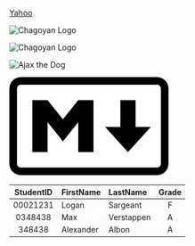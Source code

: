 <!-- Links -->
[Yahoo](https://yahoo.com/ "Go to Yahoo!")

<!-- Images -->
![Chagoyan Logo](Images/namelogo2.png "Chagoyan Logo")

![Chagoyan Logo](https://www.chsserver01.org/img/header.jpg "Chagoyan Logo")

![Ajax the Dog](https://www.chsserver01.org/img/littledownajax.png "Ajax")

![Markdown Logo](Images/makrdownlogo.png "Markdown Logo")

<!-- Tables -->
| StudentID | FirstName | LastName | Grade |
| :---------: | :--------- | :--------- | :-----:|
| 00021231 | Logan | Sargeant | F |
| 0348438 | Max | Verstappen | A |
| 348438 | Alexander | Albon | A |